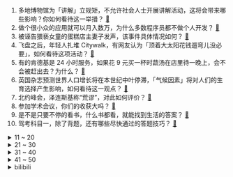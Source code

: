 1. 多地博物馆为「讲解」立规矩，不允许社会人士开展讲解活动，这将会带来哪些影响？你如何看待这一举措？ [:link:](https://www.zhihu.com/question/611700162)
2. 做个很小众的应用就可以月入数万，为什么多数程序员都不做个人开发？ [:link:](https://www.zhihu.com/question/28523621)
3. 被诬告猥亵女童的蛋糕店主妻子发声，该事件具体情况如何？ [:link:](https://www.zhihu.com/question/611687170)
4. 飞盘之后，年轻人扎堆 Citywalk，有网友认为「顶着大太阳花钱遛弯儿没必要」，如何看待这项活动？ [:link:](https://www.zhihu.com/question/611705071)
5. 有的肯德基是 24 小时服务，如果花 9 元买一杯时蔬汤在店里待一晚上，会不会被赶出去？为什么？ [:link:](https://www.zhihu.com/question/345615910)
6. 英国杂志预测世界人口增长将在本世纪中叶停滞，「气候因素」将对人们的生育选择产生影响，如何看待这一观点？ [:link:](https://www.zhihu.com/question/611509732)
7. 北约峰会，泽连斯基称“荒谬”，对此如何评价？ [:link:](https://www.zhihu.com/question/611663361)
8. 参加学术会议，你们的收获大吗？ [:link:](https://www.zhihu.com/question/356001449)
9. 是不是只要不停的看书，什么书都看，就能找到生活的答案？ [:link:](https://www.zhihu.com/question/610389488)
10. 驾考科目一，除了背题，还有哪些尽快通过的答题技巧？ [:link:](https://www.zhihu.com/question/469610470)
<details>
<summary>11 ~ 20</summary>

11. 你的高三真的努力了吗？ [:link:](https://www.zhihu.com/question/610868522)
12. 为什么老一辈人都觉得空调不能长时间吹？ [:link:](https://www.zhihu.com/question/611736271)
13. 近日多位大 V 呼吁「公共场所宽容幼童」，目前韩国许多商铺设立禁儿童区，公共场合对幼童包容度是否过低？ [:link:](https://www.zhihu.com/question/610461559)
14. 如何评价谢苗主演的电影《东北警察故事 2》? [:link:](https://www.zhihu.com/question/611110944)
15. 北约峰会公报渲染「中国核威胁」，外交部回应「倒打一耙，虚伪至极」，如何解读？ [:link:](https://www.zhihu.com/question/611716888)
16. 前有国务卿布林肯、财长耶伦，后有克里，美国高官接二连三来华，释放了什么信号？ [:link:](https://www.zhihu.com/question/611715613)
17. 如果A+B=90，A÷B=17，AB各多少? [:link:](https://www.zhihu.com/question/592023780)
18. 村民搭浮桥收费被判寻衅滋事，白城市中级人民法院对黄德义申诉立案审查，哪些信息值得关注？ [:link:](https://www.zhihu.com/question/611005850)
19. 为什么猪油更适合米饭，黄油更适合面包？ [:link:](https://www.zhihu.com/question/610194040)
20. 青旅拒接「35 岁以上顾客」，你有过「35+」焦虑吗？为什么偏偏 35 岁会被认为迈入了中年危机门槛？ [:link:](https://www.zhihu.com/question/611693644)
</details>
<details>
<summary>21 ~ 30</summary>

21. 《英雄联盟》剑姬能凭反应挡掉诺克萨斯之手的无情铁手吗？ [:link:](https://www.zhihu.com/question/573505582)
22. 湿气没有后，真的会快速瘦下来吗？ [:link:](https://www.zhihu.com/question/425793583)
23. 怎么停止精神内耗啊？ [:link:](https://www.zhihu.com/question/599653737)
24. 看完《长安三万里》后你的感受是怎么样的？ [:link:](https://www.zhihu.com/question/611294788)
25. 底层的大模型本身在变，未来可能大量开源，或者 1-2 个头部厂商赢者通吃，中国大模型创业能否突出重围？ [:link:](https://www.zhihu.com/question/611201526)
26. 为什么英雄联盟现在的版本成了锐雯末日？ [:link:](https://www.zhihu.com/question/611523516)
27. 职场是否改变了你的  MBTI？你会为了工作从「I」变「E」吗？ [:link:](https://www.zhihu.com/question/611691026)
28. 二战德国或英国可以对苏联发动“轰炸滚珠轴承厂”之类的关键性节点攻击而部分（暂时性）瘫痪苏联工业吗？ [:link:](https://www.zhihu.com/question/609340036)
29. 高三的那一年真的会感觉过的很快吗？ [:link:](https://www.zhihu.com/question/611638729)
30. 如何看待「已读不回」？已读不回是社交默契还是冷暴力？如何看待社交软件的「已读回执」功能？ [:link:](https://www.zhihu.com/question/611722499)
</details>
<details>
<summary>31 ~ 40</summary>

31. 很多人认为钱只有花出去才是最不贬值的，如何看待这种观念？你认同吗？ [:link:](https://www.zhihu.com/question/611693792)
32. 下班后有没有合理有效的「断联」方式，能建立工作与生活之间的边界感啊？不回消息可行吗？ [:link:](https://www.zhihu.com/question/611541784)
33. 心情很不好，怎么调解自己呢? [:link:](https://www.zhihu.com/question/609706392)
34. 含有“鸟”字的古诗词有哪些？ [:link:](https://www.zhihu.com/question/611497349)
35. 没有空调的那些年我们是怎么过夏天的？ [:link:](https://www.zhihu.com/question/610853756)
36. 你们后悔高三没有更努力吗？ [:link:](https://www.zhihu.com/question/605163630)
37. 此次北约峰会，可能会将「毒药」推向亚洲？这场会，对乌克兰有何影响？ [:link:](https://www.zhihu.com/question/611484682)
38. 汉朝打的匈奴到底是一个强大的部落集合还是有政权的国家？ [:link:](https://www.zhihu.com/question/459916348)
39. 医院要求「八个当天」，当天做手术、当天拿报告，做得到吗？ [:link:](https://www.zhihu.com/question/611709050)
40. 电影《长安三万里》中，李白为什么忘记了与高适的一年之约？ [:link:](https://www.zhihu.com/question/611224954)
</details>
<details>
<summary>41 ~ 50</summary>

41. 作家米兰·昆德拉去世，终年 94 岁，曾著《不能承受的生命之轻》，对于他，你有哪些印象？ [:link:](https://www.zhihu.com/question/611731402)
42. 7 月 12 日三大指数收跌，汽车板块走高 ，AI 算力领跌，超 4200 股下跌，如何看待今日行情？ [:link:](https://www.zhihu.com/question/611666950)
43. 13 部门联合发文，推进有条件的地级以上城市「一刻钟便民生活圈」建设，如何解读？会带来哪些影响？ [:link:](https://www.zhihu.com/question/611706370)
44. 「如果微信显示已读的话」引发热议，有网友表示「会连夜换平台」，消息「已读」为什么不受欢迎？ [:link:](https://www.zhihu.com/question/611685209)
45. 中国首创颠覆技术，临近空间电磁发射技术再突破，领先美国，具有哪些意义？ [:link:](https://www.zhihu.com/question/611818563)
46. 朱雀二号遥二运载火箭发射成功，系全球首枚成功入轨的液氧甲烷火箭，哪些信息值得关注？ [:link:](https://www.zhihu.com/question/611666957)
47. 我国载人登月初步方案公布，有哪些信息值得关注？ [:link:](https://www.zhihu.com/question/611688323)
48. 马斯克设想火星移民计划，称每 3 天发射 50 枚星舰足以在火星建造自给自足的城市，如何看待这一设想？ [:link:](https://www.zhihu.com/question/611666974)
49. 发改委发文称支持平台企业在引领发展、创造就业和国际竞争中发挥更加积极的作用，释放了什么信号？ [:link:](https://www.zhihu.com/question/611662673)
50. 《三国杀》标准版五虎将，技能加在一起，做一个4血武将，现在强度够吗？ [:link:](https://www.zhihu.com/question/567948044)
</details><details>
<summary>bilibili</summary>

</details>